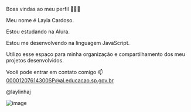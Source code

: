 Boas vindas ao meu perfil 🌻🧡🌻

Meu nome é Layla Cardoso.

Estou estudando na Alura.

Estou me desenvolvendo na linguagem JavaScript.

Utilizo esse espaço para minha organização e compartilhamento dos meu projetos desenvolvidos.

Você pode entrar em contato comigo 📫
00001207614300SP@al.educacao.sp.gov.br

@laylinhaj

![image](https://github.com/laylavcc18/laylinha/assets/173795198/4937bb13-f77e-4c70-bd66-e6337ded3848)
